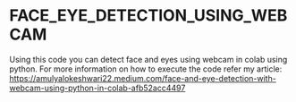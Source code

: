 # FACE_EYE_DETECTION_USING_WEBCAM
Using this code you can detect face and eyes using webcam in colab using python.
For more information on how to execute the code refer my article:
https://amulyalokeshwari22.medium.com/face-and-eye-detection-with-webcam-using-python-in-colab-afb52acc4497

